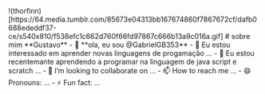 <!---especial repositório sobre o github--->

<!---comentário, serve para esconder ou ocultar dados ---!>
!(thorfinn)[https://64.media.tumblr.com/85673e04313bb167674860f7867672cf/dafb0688ededdf37-ce/s540x810/f538efc1c662d760f66fd97867c666b13a9c016a.gif]
 # sobre mim **Gustavo**
- 👋 **ola, eu sou @GabrielGB353**
- 👀 Eu estou interessado em aprender novas linguagens de progamação ...
- 🌱 Eu estou recentemante aprendendo a programar na linguagem de java script e scratch ...
- 💞️ I’m looking to collaborate on ...
- 📫 How to reach me ...
- 😄 Pronouns: ...
- ⚡ Fun fact: ...

<!---
GabrielGB353/GabrielGB353 is a ✨ special ✨ repository because its `README.md` (this file) appears on your GitHub profile.
You can click the Preview link to take a look at your changes.
--->
